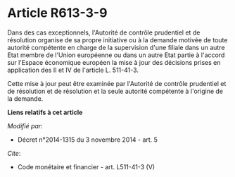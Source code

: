 # Article R613-3-9

Dans des cas exceptionnels, l'Autorité de contrôle prudentiel et de résolution organise de sa propre initiative ou à la
demande motivée de toute autorité compétente en charge de la supervision d'une filiale dans un autre Etat membre de l'Union
européenne ou dans un autre Etat partie à l'accord sur l'Espace économique européen la mise à jour des décisions prises en
application des II et IV de l'article L. 511-41-3. 

Cette mise à jour peut être examinée par l'Autorité de contrôle prudentiel et de résolution et de résolution et la seule
autorité compétente à l'origine de la demande.

**Liens relatifs à cet article**

_Modifié par_:

  - Décret n°2014-1315 du 3 novembre 2014 - art. 5

_Cite_:

  - Code monétaire et financier - art. L511-41-3 (V)
